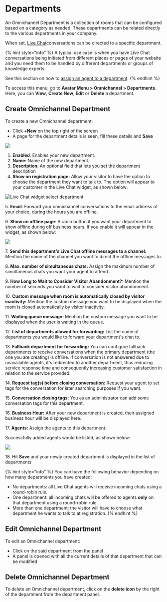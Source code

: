 # Departments

An Omnichannel Department is a collection of rooms that can be configured based on a category as needed. These departments can be related directly to the various departments in your company.

When set, [Live Chat](livechat-widget-installation.md)conversations can be directed to a specific department.

{% hint style="info" %}
A typical use case is when you have Live Chat conversations being initiated from different places or pages of your website and you need them to be handled by different departments or groups of knowledge experts.

See this section on how to [assign an agent to a department](agents.md#assign-omnichannel-agent-to-a-department).
{% endhint %}

To access this menu, go to **Avatar Menu  > Omnichannel > Departments**. Here, you can **View**, **Create New**,  **Edit** or **Delete** a department.

## **Create Omnichannel Department**

To create a new Omnichannel department:&#x20;

* Click +**New** on the top right of the screen
* A page for the department details is seen, fill these details and **Save**

![](../../.gitbook/assets/2022-01-01\_15-46-46.png)

1. **Enabled**: Enables your new department.
2. **Name:** Name of the new department.
3. **Description**. An optional field that lets you set the department description
4. **Show on registration page:** Allow your visitor to have the option to choose the department they want to talk to. The option will appear to your customer in the Live Chat widget, as shown below:&#x20;

![Live Chat widget select department](<../../.gitbook/assets/Live Chat widget select department>)

5\. **Email**: Forward your omnichannel conversations to the email address of your choice, during the hours you are offline.

6\. **Show on offline page**: A radio button if you want your department to show offline during off business hours. If you enable it will appear in the widget, as shown below:

![](<../../.gitbook/assets/11 (1).png>)

7\. **Send this department's Live Chat offline messages to a channel:** Mention the name of the channel you want to direct the offline messages to.

8\. **Max. number of simultaneous chats:** Assign the maximum number of simultaneous chats you want your agent to attend.

9\. **How Long to Wait to Consider Visitor Abandonment?:** Mention the number of seconds you want to wait to consider visitor abandonment.

10\. **Custom message when room is automatically closed by visitor inactivity:** Mention the custom message you want to be displayed when the room is closed automatically by visitor inactivity.

11\. **Waiting queue message:** Mention the custom message you want to be displayed when the user is waiting in the queue.

12\. **List of departments allowed for forwarding:** List the name of departments you would like to forward your department's chat to.

13\. **Fallback department for forwarding:** You can configure fallback departments to receive conversations when the primary department (the one you are creating) is offline. If conversation is not answered due to unavailable agents, it's redirected to another department, thus reducing service response time and consequently increasing customer satisfaction in relation to the service provided.

14\. **Request tag(s) before closing conversation:** Request your agent to set tags for the conversation for later searching purposes if you want.

15\. **Conversation closing tags:** You as an administrator can add some conversation tags for this department.

16\. **Business Hour:** After your new department is created, their assigned business hour will be displayed here.

17\. **Agents:** Assign the agents to this department.

Successfully added agents would be listed, as shown below:

![](<../../.gitbook/assets/2022-01-01\_16-32-28 (1).png>)

18\. Hit **Save** and your newly created department is displayed in the list of departments

{% hint style="info" %}
You can have the following behavior depending on how many departments you have created:

* No departments: all Live Chat agents will receive incoming chats using a round-robin rule.
* One department: all incoming chats will be offered to agents **only** on that department using a round-robin rule.
* More than one department: the visitor will have to choose what department he wants to talk to at registration.
{% endhint %}

## Edit Omnichannel Department

To edit an Omnichannel department:&#x20;

* Click on the said department from the panel
* A panel is opened with all the current details of that department that can be modified

## Delete Omnichannel Department

To delete an Omnichannel department, click on the **delete icon** by the right of the department from the department panel.
